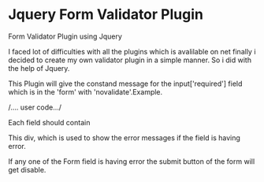 # Jquery Form Validator Plugin
Form Validator Plugin using Jquery

I faced lot of difficulties with all the plugins which is avalilable on net finally i decided to create my own validator plugin in a simple manner. So i did with the help of Jquery.

This Plugin will give the constand message for the input['required'] field which is in the 'form' with 'novalidate'.Example.

<form role="form" novalidate>

/.... user code.../

</form>

Each field should contain 
<div class="valid-block"></div>
This div, which is used to show the error messages if the field is having error.

If any one of the Form field is having error the submit button of the form will get disable.

